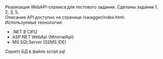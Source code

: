 Реализация WebAPI-сервиса для тестового задания. Сделаны задания 1, 2, 3, 5. <br>
Описание API доступно на странице /swagger/index.html. <br>
Используемые технологии: <br>
- .NET 8 C#12
- ASP.NET WebApi (MinimalApi)
- MS SQLServer (SSMS IDE)
  
Скрипт БД в файле script.sql
